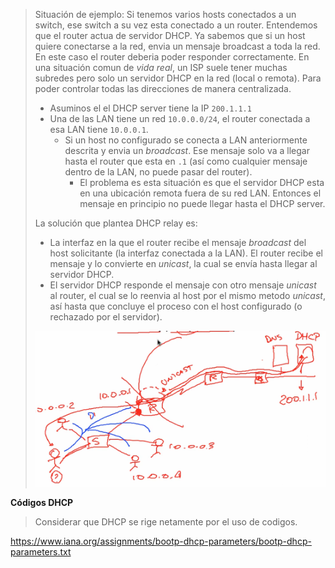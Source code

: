 > Situación de ejemplo:
> Si tenemos varios hosts conectados a un switch, ese switch a su vez esta conectado a un router. Entendemos que el router actua de servidor DHCP. 
> Ya sabemos que si un host quiere conectarse a la red, envia un mensaje broadcast a toda la red. En este caso el router deberia poder responder correctamente.
> En una situación comun de _vida real_, un ISP suele tener muchas subredes pero solo un servidor DHCP en la red (local o remota). Para poder controlar todas las direcciones de manera centralizada. 
> -  Asuminos el el DHCP server tiene la IP `200.1.1.1`
> - Una de las LAN tiene un red `10.0.0.0/24`, el router conectada a esa LAN tiene `10.0.0.1`. 
> 	- Si un host no configurado se conecta a LAN anteriormente descrita y envia un _broadcast_. Ese mensaje solo va a llegar hasta el router que esta en `.1` (así como cualquier mensaje dentro de la LAN, no puede pasar del router). 
> 		- El problema es esta situación es que el servidor DHCP esta en una ubicación remota fuera de su red LAN. Entonces el mensaje en principio no puede llegar hasta el DHCP server.
> 
> La solución que plantea DHCP relay es:
> - La interfaz en la que el router recibe el mensaje _broadcast_ del host solicitante (la interfaz conectada a la LAN). El router recibe el mensaje y lo convierte en _unicast_, la cual se envía hasta llegar al servidor DHCP.
> - El servidor DHCP responde el mensaje con otro mensaje _unicast_ al router, el cual se lo reenvia al host por el mismo metodo _unicast_, así hasta que concluye el proceso con el host configurado (o rechazado por el servidor).
> 
> ![](_anexos_/Screenshot%20from%202024-01-01%2021-30-07.png)

**Códigos DHCP**
> Considerar que DHCP se rige netamente por el uso de codigos.


https://www.iana.org/assignments/bootp-dhcp-parameters/bootp-dhcp-parameters.txt

